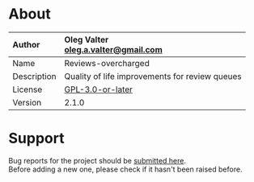 
# About

| Author       | Oleg Valter<br>[oleg.a.valter@gmail.com](mailto:oleg.a.valter@gmail.com) |
| :----------- | :----------------------- |
| Name | Reviews-overcharged |
| Description | Quality of life improvements for review queues |
| License | [GPL-3.0-or-later](https://spdx.org/licenses/GPL-3.0-or-later) |
| Version | 2.1.0 |


# Support

Bug reports for the project should be [submitted here](https://github.com/userscripters/reviews-overcharged/issues).
<br>Before adding a new one, please check if it hasn't been raised before.
  